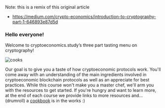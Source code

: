 Note: this is a remix of this original article
- https://medium.com/crypto-economics/introduction-to-cryptography-part-1-646893e87d5d


### Hello everyone! 
Welcome to cryptoeconomics.study’s three part tasting menu on cryptography!

![cooks](https://upload.wikimedia.org/wikipedia/commons/6/65/French_Laundry_-_Kitchen_(13042489603).jpg)

Our goal is to give you a taste of how cryptoeconomic protocols work. 
You'll come away with an understanding of the main ingredients involved in
cryptoeconomic blockchain protocols as well as an appreciate for best practices. 
While this course won't make you a master chef, we'll arm you with the resources to get started. 
If you're hungry and want to learn more, at the end of each course we provide links to more resources 
and... (drumroll) a [cookbook](https://burrrata.github.io/the_cryptoeconomics_cookbook/) is in the works :)

